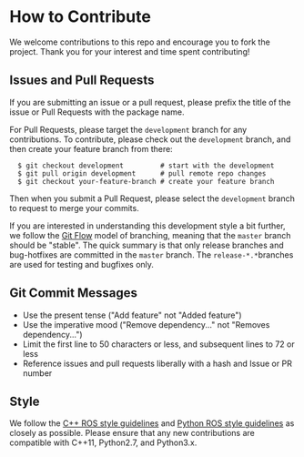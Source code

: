 # How to Contribute

We welcome contributions to this repo and encourage you to fork the project.
Thank you for your interest and time spent contributing!

## Issues and Pull Requests

If you are submitting an issue or a pull request, please prefix the title of the issue
or Pull Requests with the package name.

For Pull Requests, please target the `development` branch for any contributions.
To contribute, please check out the `development` branch, and then create your feature
branch from there:
```
  $ git checkout development         # start with the development
  $ git pull origin development      # pull remote repo changes
  $ git checkout your-feature-branch # create your feature branch
```
Then when you submit a Pull Request, please select the `development` branch to request
to merge your commits.

If you are interested in understanding this development style a bit further,
we follow the [Git Flow](http://nvie.com/posts/a-successful-git-branching-model/)
model of branching, meaning that the `master` branch should be "stable". The quick
summary is that only release branches and bug-hotfixes are committed in the `master`
branch. The `release-*.*`branches are used for testing and bugfixes only.

## Git Commit Messages

- Use the present tense ("Add feature" not "Added feature")
- Use the imperative mood ("Remove dependency..." not "Removes dependency...")
- Limit the first line to 50 characters or less, and subsequent lines to 72 or less
- Reference issues and pull requests liberally with a hash and Issue or PR number

## Style

We follow the [C++ ROS style guidelines](http://ros.org/wiki/CppStyleGuide) and
[Python ROS style guidelines](http://wiki.ros.org/PyStyleGuide) as closely as possible.
Please ensure that any new contributions are compatible with C++11, Python2.7, and Python3.x.
